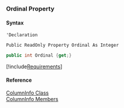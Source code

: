 ﻿### Ordinal Property

#### Syntax

```vbnet
'Declaration

Public ReadOnly Property Ordinal As Integer
```

```csharp
public int Ordinal {get;}
```

[!include[Requirements](../partials/requirements.md)]

#### Reference

[ColumnInfo Class](fcSDK~FChoice.Foundation.DataObjects.ColumnInfo.md)  
[ColumnInfo Members](fcSDK~FChoice.Foundation.DataObjects.ColumnInfo_members.md)